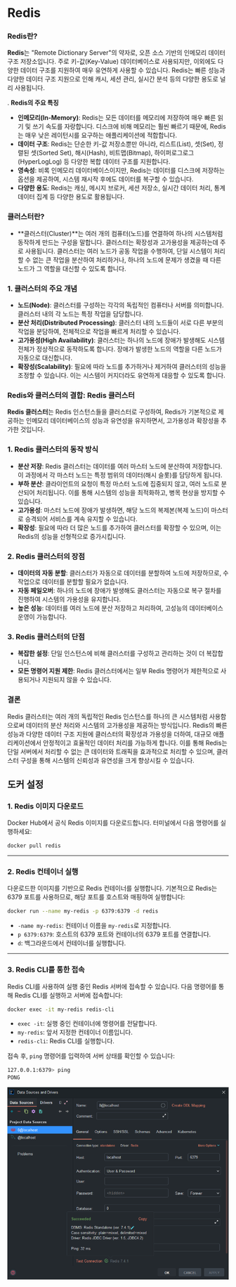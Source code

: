 # Redis

### Redis란?

**Redis**는 "Remote Dictionary Server"의 약자로, 오픈 소스 기반의 인메모리 데이터 구조 저장소입니다. 주로 키-값(Key-Value) 데이터베이스로 사용되지만, 이외에도 다양한 데이터 구조를 지원하여 매우 유연하게 사용할 수 있습니다. Redis는 빠른 성능과 다양한 데이터 구조 지원으로 인해 캐시, 세션 관리, 실시간 분석 등의 다양한 용도로 널리 사용됩니다.

. **Redis의 주요 특징**

- **인메모리(In-Memory)**: Redis는 모든 데이터를 메모리에 저장하여 매우 빠른 읽기 및 쓰기 속도를 자랑합니다. 디스크에 비해 메모리는 훨씬 빠르기 때문에, Redis는 매우 낮은 레이턴시를 요구하는 애플리케이션에 적합합니다.
- **데이터 구조**: Redis는 단순한 키-값 저장소뿐만 아니라, 리스트(List), 셋(Set), 정렬된 셋(Sorted Set), 해시(Hash), 비트맵(Bitmap), 하이퍼로그로그(HyperLogLog) 등 다양한 복합 데이터 구조를 지원합니다.
- **영속성**: 비록 인메모리 데이터베이스이지만, Redis는 데이터를 디스크에 저장하는 옵션을 제공하여, 시스템 재시작 후에도 데이터를 복구할 수 있습니다.
- **다양한 용도**: Redis는 캐싱, 메시지 브로커, 세션 저장소, 실시간 데이터 처리, 통계 데이터 집계 등 다양한 용도로 활용됩니다.

### 클러스터란?

- **클러스터(Cluster)**는 여러 개의 컴퓨터(노드)를 연결하여 하나의 시스템처럼 동작하게 만드는 구성을 말합니다. 클러스터는 확장성과 고가용성을 제공하는데 주로 사용됩니다. 클러스터는 여러 노드가 공동 작업을 수행하여, 단일 시스템이 처리할 수 없는 큰 작업을 분산하여 처리하거나, 하나의 노드에 문제가 생겼을 때 다른 노드가 그 역할을 대신할 수 있도록 합니다.

### 1. **클러스터의 주요 개념**

- **노드(Node)**: 클러스터를 구성하는 각각의 독립적인 컴퓨터나 서버를 의미합니다. 클러스터 내의 각 노드는 특정 작업을 담당합니다.
- **분산 처리(Distributed Processing)**: 클러스터 내의 노드들이 서로 다른 부분의 작업을 분담하여, 전체적으로 작업을 빠르게 처리할 수 있습니다.
- **고가용성(High Availability)**: 클러스터는 하나의 노드에 장애가 발생해도 시스템 전체가 정상적으로 동작하도록 합니다. 장애가 발생한 노드의 역할을 다른 노드가 자동으로 대신합니다.
- **확장성(Scalability)**: 필요에 따라 노드를 추가하거나 제거하여 클러스터의 성능을 조정할 수 있습니다. 이는 시스템이 커지더라도 유연하게 대응할 수 있도록 합니다.

### Redis와 클러스터의 결합: Redis 클러스터

**Redis 클러스터**는 Redis 인스턴스들을 클러스터로 구성하여, Redis가 기본적으로 제공하는 인메모리 데이터베이스의 성능과 유연성을 유지하면서, 고가용성과 확장성을 추가한 것입니다.

### 1. **Redis 클러스터의 동작 방식**

- **분산 저장**: Redis 클러스터는 데이터를 여러 마스터 노드에 분산하여 저장합니다. 이 과정에서 각 마스터 노드는 특정 범위의 데이터(해시 슬롯)를 담당하게 됩니다.
- **부하 분산**: 클라이언트의 요청이 특정 마스터 노드에 집중되지 않고, 여러 노드로 분산되어 처리됩니다. 이를 통해 시스템의 성능을 최적화하고, 병목 현상을 방지할 수 있습니다.
- **고가용성**: 마스터 노드에 장애가 발생하면, 해당 노드의 복제본(복제 노드)이 마스터로 승격되어 서비스를 계속 유지할 수 있습니다.
- **확장성**: 필요에 따라 더 많은 노드를 추가하여 클러스터를 확장할 수 있으며, 이는 Redis의 성능을 선형적으로 증가시킵니다.

### 2. **Redis 클러스터의 장점**

- **데이터의 자동 분할**: 클러스터가 자동으로 데이터를 분할하여 노드에 저장하므로, 수작업으로 데이터를 분할할 필요가 없습니다.
- **자동 페일오버**: 하나의 노드에 장애가 발생해도 클러스터는 자동으로 복구 절차를 진행하여 시스템의 가용성을 유지합니다.
- **높은 성능**: 데이터를 여러 노드에 분산 저장하고 처리하여, 고성능의 데이터베이스 운영이 가능합니다.

### 3. **Redis 클러스터의 단점**

- **복잡한 설정**: 단일 인스턴스에 비해 클러스터를 구성하고 관리하는 것이 더 복잡합니다.
- **모든 명령어 지원 제한**: Redis 클러스터에서는 일부 Redis 명령어가 제한적으로 사용되거나 지원되지 않을 수 있습니다.

### 결론

Redis 클러스터는 여러 개의 독립적인 Redis 인스턴스를 하나의 큰 시스템처럼 사용함으로써 데이터의 분산 처리와 시스템의 고가용성을 제공하는 방식입니다. Redis의 빠른 성능과 다양한 데이터 구조 지원에 클러스터의 확장성과 가용성을 더하여, 대규모 애플리케이션에서 안정적이고 효율적인 데이터 처리를 가능하게 합니다. 이를 통해 Redis는 단일 서버에서 처리할 수 없는 큰 데이터와 트래픽을 효과적으로 처리할 수 있으며, 클러스터 구성을 통해 시스템의 신뢰성과 유연성을 크게 향상시킬 수 있습니다.
  
## 도커 설정
### 1. Redis 이미지 다운로드

Docker Hub에서 공식 Redis 이미지를 다운로드합니다. 터미널에서 다음 명령어를 실행하세요:

```bash
docker pull redis

```

---

### 2. Redis 컨테이너 실행

다운로드한 이미지를 기반으로 Redis 컨테이너를 실행합니다. 기본적으로 Redis는 6379 포트를 사용하므로, 해당 포트를 호스트와 매핑하여 실행합니다:

```bash
docker run --name my-redis -p 6379:6379 -d redis

```

- `-name my-redis`: 컨테이너 이름을 `my-redis`로 지정합니다.
- `p 6379:6379`: 호스트의 6379 포트와 컨테이너의 6379 포트를 연결합니다.
- `d`: 백그라운드에서 컨테이너를 실행합니다.

---

### 3. Redis CLI를 통한 접속

Redis CLI를 사용하여 실행 중인 Redis 서버에 접속할 수 있습니다. 다음 명령어를 통해 Redis CLI를 실행하고 서버에 접속합니다:

```bash
docker exec -it my-redis redis-cli

```

- `exec -it`: 실행 중인 컨테이너에 명령어를 전달합니다.
- `my-redis`: 앞서 지정한 컨테이너 이름입니다.
- `redis-cli`: Redis CLI를 실행합니다.

접속 후, `ping` 명령어를 입력하여 서버 상태를 확인할 수 있습니다:

```bash
127.0.0.1:6379> ping
PONG

```
  
![img.png](./img/img.png)